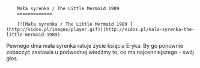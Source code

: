 
        Mała syrenka / The Little Mermaid 1989 
        =============
        
        [![Mała syrenka / The Little Mermaid 1989 ](http://vidos.pl/images/player.gif)](http://vidos.pl/mala-syrenka-the-little-mermaid-1989)
        
        
 Pewnego dnia mała syrenka ratuje życie księcia Eryka. By go ponownie zobaczyć zastawia u podwodnej wiedźmy to, co ma najcenniejszego - swój głos.
    
